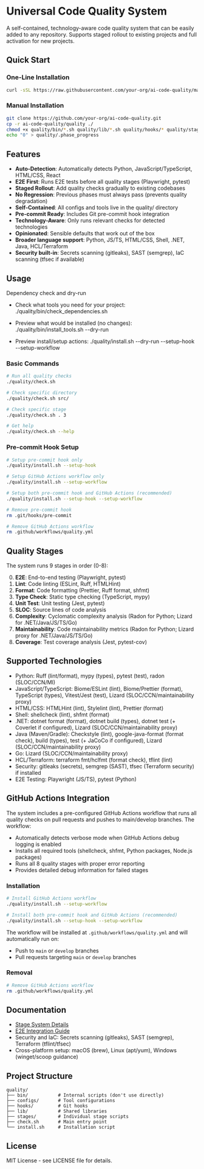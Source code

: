 # Universal Code Quality System

A self-contained, technology-aware code quality system that can be easily added to any repository. Supports staged rollout to existing projects and full activation for new projects.

## Quick Start

### One-Line Installation

```bash
curl -sSL https://raw.githubusercontent.com/your-org/ai-code-quality/main/quality/install.sh | bash
```

### Manual Installation

```bash
git clone https://github.com/your-org/ai-code-quality.git
cp -r ai-code-quality/quality ./
chmod +x quality/bin/*.sh quality/lib/*.sh quality/hooks/* quality/stages/*.sh quality/check.sh
echo "0" > quality/.phase_progress
```

## Features

- **Auto-Detection**: Automatically detects Python, JavaScript/TypeScript, HTML/CSS, React
- **E2E First**: Runs E2E tests before all quality stages (Playwright, pytest)
- **Staged Rollout**: Add quality checks gradually to existing codebases
- **No Regression**: Previous phases must always pass (prevents quality degradation)
- **Self-Contained**: All configs and tools live in the quality/ directory
- **Pre-commit Ready**: Includes Git pre-commit hook integration
- **Technology-Aware**: Only runs relevant checks for detected technologies
- **Opinionated**: Sensible defaults that work out of the box
- **Broader language support**: Python, JS/TS, HTML/CSS, Shell, .NET, Java, HCL/Terraform
- **Security built-in**: Secrets scanning (gitleaks), SAST (semgrep), IaC scanning (tfsec if available)

## Usage

Dependency check and dry-run

- Check what tools you need for your project:
  ./quality/bin/check_dependencies.sh

- Preview what would be installed (no changes):
  ./quality/bin/install_tools.sh --dry-run

- Preview install/setup actions:
  ./quality/install.sh --dry-run --setup-hook --setup-workflow

### Basic Commands

```bash
# Run all quality checks
./quality/check.sh

# Check specific directory
./quality/check.sh src/

# Check specific stage
./quality/check.sh . 3

# Get help
./quality/check.sh --help
```

### Pre-commit Hook Setup

```bash
# Setup pre-commit hook only
./quality/install.sh --setup-hook

# Setup GitHub Actions workflow only
./quality/install.sh --setup-workflow

# Setup both pre-commit hook and GitHub Actions (recommended)
./quality/install.sh --setup-hook --setup-workflow

# Remove pre-commit hook
rm .git/hooks/pre-commit

# Remove GitHub Actions workflow
rm .github/workflows/quality.yml
```

## Quality Stages

The system runs 9 stages in order (0-8):

0. **E2E**: End-to-end testing (Playwright, pytest)
1. **Lint**: Code linting (ESLint, Ruff, HTMLHint)
2. **Format**: Code formatting (Prettier, Ruff format, shfmt)
3. **Type Check**: Static type checking (TypeScript, mypy)
4. **Unit Test**: Unit testing (Jest, pytest)
5. **SLOC**: Source lines of code analysis
6. **Complexity**: Cyclomatic complexity analysis (Radon for Python; Lizard for .NET/Java/JS/TS/Go)
7. **Maintainability**: Code maintainability metrics (Radon for Python; Lizard proxy for .NET/Java/JS/TS/Go)
8. **Coverage**: Test coverage analysis (Jest, pytest-cov)

## Supported Technologies

- Python: Ruff (lint/format), mypy (types), pytest (test), radon (SLOC/CCN/MI)
- JavaScript/TypeScript: Biome/ESLint (lint), Biome/Prettier (format), TypeScript (types), Vitest/Jest (test), Lizard (SLOC/CCN/maintainability proxy)
- HTML/CSS: HTMLHint (lint), Stylelint (lint), Prettier (format)
- Shell: shellcheck (lint), shfmt (format)
- .NET: dotnet format (format), dotnet build (types), dotnet test (+ Coverlet if configured), Lizard (SLOC/CCN/maintainability proxy)
- Java (Maven/Gradle): Checkstyle (lint), google-java-format (format check), build (types), test (+ JaCoCo if configured), Lizard (SLOC/CCN/maintainability proxy)
- Go: Lizard (SLOC/CCN/maintainability proxy)
- HCL/Terraform: terraform fmt/hclfmt (format check), tflint (lint)
- Security: gitleaks (secrets), semgrep (SAST), tfsec (Terraform security) if installed
- E2E Testing: Playwright (JS/TS), pytest (Python)

## GitHub Actions Integration

The system includes a pre-configured GitHub Actions workflow that runs all quality checks on pull requests and pushes to main/develop branches. The workflow:

- Automatically detects verbose mode when GitHub Actions debug logging is enabled
- Installs all required tools (shellcheck, shfmt, Python packages, Node.js packages)
- Runs all 8 quality stages with proper error reporting
- Provides detailed debug information for failed stages

### Installation

```bash
# Install GitHub Actions workflow
./quality/install.sh --setup-workflow

# Install both pre-commit hook and GitHub Actions (recommended)
./quality/install.sh --setup-hook --setup-workflow
```

The workflow will be installed at `.github/workflows/quality.yml` and will automatically run on:
- Push to `main` or `develop` branches
- Pull requests targeting `main` or `develop` branches

### Removal

```bash
# Remove GitHub Actions workflow
rm .github/workflows/quality.yml
```

## Documentation

- [Stage System Details](docs/STAGE_SYSTEM.md)
- [E2E Integration Guide](docs/E2E_INTEGRATION.md)
- Security and IaC: Secrets scanning (gitleaks), SAST (semgrep), Terraform (tflint/tfsec)
- Cross-platform setup: macOS (brew), Linux (apt/yum), Windows (winget/scoop guidance)

## Project Structure

```
quality/
├── bin/           # Internal scripts (don't use directly)
├── configs/       # Tool configurations
├── hooks/         # Git hooks
├── lib/           # Shared libraries
├── stages/        # Individual stage scripts
├── check.sh       # Main entry point
└── install.sh     # Installation script
```

## License

MIT License - see LICENSE file for details.
